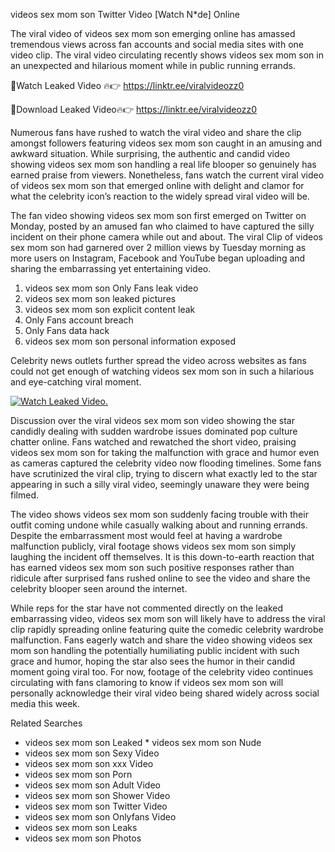 ﻿videos sex mom son Twitter Video [Watch N*de] Online

The viral video of ﻿videos sex mom son emerging online has amassed tremendous views across fan accounts and social media sites with one video clip. The viral video circulating recently shows ﻿videos sex mom son in an unexpected and hilarious moment while in public running errands. 

🔴Watch Leaked Video 🔥👉  https://linktr.ee/viralvideozz0 

🔴Download Leaked Video🔥👉  https://linktr.ee/viralvideozz0 

Numerous fans have rushed to watch the viral video and share the clip amongst followers featuring ﻿videos sex mom son caught in an amusing and awkward situation. While surprising, the authentic and candid video showing ﻿videos sex mom son handling a real life blooper so genuinely has earned praise from viewers. Nonetheless, fans watch the current viral video of ﻿videos sex mom son that emerged online with delight and clamor for what the celebrity icon’s reaction to the widely spread viral video will be.

The fan video showing ﻿videos sex mom son first emerged on Twitter on Monday, posted by an amused fan who claimed to have captured the silly incident on their phone camera while out and about. The viral Clip of ﻿videos sex mom son had garnered over 2 million views by Tuesday morning as more users on Instagram, Facebook and YouTube began uploading and sharing the embarrassing yet entertaining video. 

1. ﻿videos sex mom son Only Fans leak video
2. ﻿videos sex mom son leaked pictures
3. ﻿videos sex mom son explicit content leak
4. Only Fans account breach
5. Only Fans data hack
6. ﻿videos sex mom son personal information exposed

Celebrity news outlets further spread the video across websites as fans could not get enough of watching ﻿videos sex mom son in such a hilarious and eye-catching viral moment. 

[![Watch Leaked Video.](https://miro.medium.com/v2/resize:fit:828/format:webp/1*cilzJN44JGOrTw9NJCrNHA.gif "Watch Leaked Video")](https://linktr.ee/viralvideozz0)

Discussion over the viral ﻿videos sex mom son video showing the star candidly dealing with sudden wardrobe issues dominated pop culture chatter online. Fans watched and rewatched the short video, praising ﻿videos sex mom son for taking the malfunction with grace and humor even as cameras captured the celebrity video now flooding timelines. Some fans have scrutinized the viral clip, trying to discern what exactly led to the star appearing in such a silly viral video, seemingly unaware they were being filmed.

The video shows ﻿videos sex mom son suddenly facing trouble with their outfit coming undone while casually walking about and running errands. Despite the embarrassment most would feel at having a wardrobe malfunction publicly, viral footage shows ﻿videos sex mom son simply laughing the incident off themselves. It is this down-to-earth reaction that has earned ﻿videos sex mom son such positive responses rather than ridicule after surprised fans rushed online to see the video and share the celebrity blooper seen around the internet.  

While reps for the star have not commented directly on the leaked embarrassing video, ﻿videos sex mom son will likely have to address the viral clip rapidly spreading online featuring quite the comedic celebrity wardrobe malfunction. Fans eagerly watch and share the video showing ﻿videos sex mom son handling the potentially humiliating public incident with such grace and humor, hoping the star also sees the humor in their candid moment going viral too. For now, footage of the celebrity video continues circulating with fans clamoring to know if ﻿videos sex mom son will personally acknowledge their viral video being shared widely across social media this week.

Related Searches
* ﻿videos sex mom son Leaked
﻿* videos sex mom son Nude
* ﻿videos sex mom son Sexy Video
* ﻿videos sex mom son xxx Video
* ﻿videos sex mom son Porn
* ﻿videos sex mom son Adult Video
* ﻿videos sex mom son Shower Video
* ﻿videos sex mom son Twitter Video
* ﻿videos sex mom son Onlyfans Video
* ﻿videos sex mom son Leaks
* ﻿videos sex mom son Photos